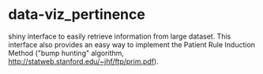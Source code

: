 # data-viz_pertinence
shiny interface to easily retrieve information from large dataset.
This interface also provides an easy way to implement the Patient Rule Induction Method ("bump hunting" algorithm, http://statweb.stanford.edu/~jhf/ftp/prim.pdf).
